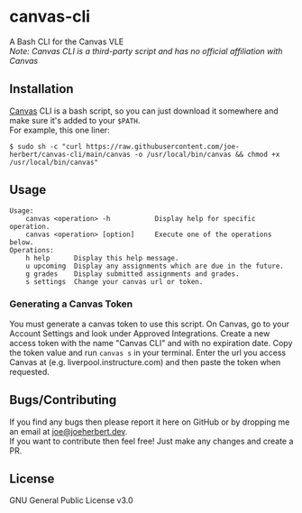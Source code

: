 # canvas-cli
A Bash CLI for the Canvas VLE  
*Note: Canvas CLI is a third-party script and has no official affiliation with Canvas*  

## Installation
[Canvas](canvas) CLI is a bash script, so you can just download it somewhere and make sure it's added to your `$PATH`.  
For example, this one liner:  

    $ sudo sh -c "curl https://raw.githubusercontent.com/joe-herbert/canvas-cli/main/canvas -o /usr/local/bin/canvas && chmod +x /usr/local/bin/canvas"

## Usage
    Usage:  
        canvas <operation> -h           Display help for specific operation.  
        canvas <operation> [option]     Execute one of the operations below.  
    Operations:  
        h help      Display this help message.  
        u upcoming  Display any assignments which are due in the future.  
        g grades    Display submitted assignments and grades.  
        s settings  Change your canvas url or token.  

### Generating a Canvas Token
You must generate a canvas token to use this script. On Canvas, go to your Account Settings and look under Approved Integrations. Create a new access token with the name "Canvas CLI" and with no expiration date. Copy the token value and run `canvas s` in your terminal. Enter the url you access Canvas at (e.g. liverpool.instructure.com) and then paste the token when requested.  

## Bugs/Contributing
If you find any bugs then please report it here on GitHub or by dropping me an email at <joe@joeherbert.dev>.  
If you want to contribute then feel free! Just make any changes and create a PR.  

## License
GNU General Public License v3.0
